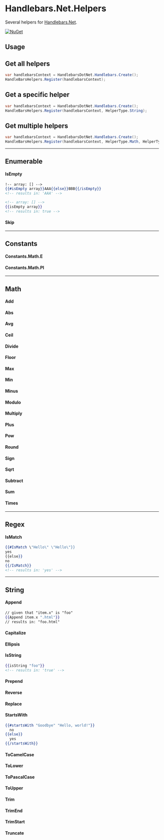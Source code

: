 
# Handlebars.Net.Helpers
Several helpers for [Handlebars.Net](https://github.com/rexm/Handlebars.Net).

[![NuGet](https://buildstats.info/nuget/Handlebars.Net.Helpers)](https://www.nuget.org/packages/Handlebars.Net.Helpers)

## Usage

## Get all helpers
``` c#
var handlebarsContext = HandlebarsDotNet.Handlebars.Create();
HandleBarsHelpers.Register(handlebarsContext);
```

## Get a specific helper
``` c#
var handlebarsContext = HandlebarsDotNet.Handlebars.Create();
HandleBarsHelpers.Register(handlebarsContext, HelperType.String);
```

## Get multiple helpers
``` c#
var handlebarsContext = HandlebarsDotNet.Handlebars.Create();
HandleBarsHelpers.Register(handlebarsContext, HelperType.Math, HelperType.String);
```

***

## Enumerable

#### IsEmpty
``` handlebars
!-- array: [] -->
{{#isEmpty array}}AAA{{else}}BBB{{/isEmpty}}
<!-- results in: 'AAA' -->
```
``` handlebars
<!-- array: [] -->
{{isEmpty array}}
<!-- results in: true -->
```

#### Skip

***

## Constants

#### Constants.Math.E

#### Constants.Math.PI

***

## Math

#### Add

#### Abs

#### Avg

#### Ceil

#### Divide

#### Floor

#### Max

#### Min

#### Minus

#### Modulo

#### Multiply

#### Plus

#### Pow

#### Round

#### Sign

#### Sqrt

#### Subtract

#### Sum

#### Times

***
## Regex

#### IsMatch
``` handlebars
{{#IsMatch \"Hello\" \"Hello\"}}
yes
{{else}}
no
{{/IsMatch}}
<!-- results in: 'yes' -->
```

***
## String

#### Append
``` handlebars
// given that "item.x" is "foo"
{{Append item.x ".html"}}
// results in: "foo.html"
```

#### Capitalize

#### Ellipsis

#### IsString
``` handlebars
{{isString "foo"}}
<!-- results in: 'true' -->
```

#### Prepend

#### Reverse

#### Replace

#### StartsWith
``` handlebars
{{#startsWith "Goodbye" "Hello, world!"}}
  no
{{else}}
  yes
{{/startsWith}}
```

#### ToCamelCase

#### ToLower

#### ToPascalCase

#### ToUpper

#### Trim

#### TrimEnd

#### TrimStart

#### Truncate


